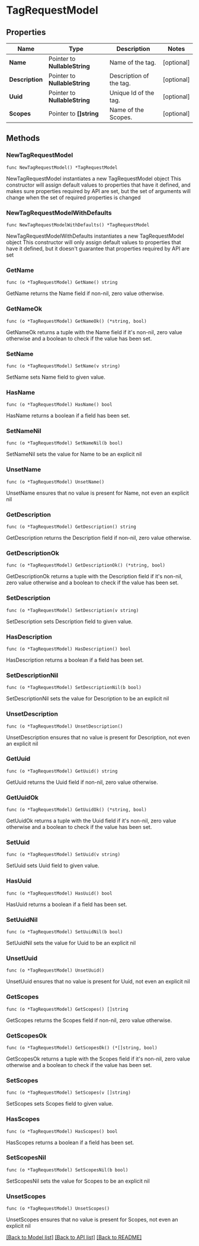 # TagRequestModel

## Properties

Name | Type | Description | Notes
------------ | ------------- | ------------- | -------------
**Name** | Pointer to **NullableString** | Name of the tag. | [optional] 
**Description** | Pointer to **NullableString** | Description of the tag. | [optional] 
**Uuid** | Pointer to **NullableString** | Unique Id of the tag. | [optional] 
**Scopes** | Pointer to **[]string** | Name of the Scopes. | [optional] 

## Methods

### NewTagRequestModel

`func NewTagRequestModel() *TagRequestModel`

NewTagRequestModel instantiates a new TagRequestModel object
This constructor will assign default values to properties that have it defined,
and makes sure properties required by API are set, but the set of arguments
will change when the set of required properties is changed

### NewTagRequestModelWithDefaults

`func NewTagRequestModelWithDefaults() *TagRequestModel`

NewTagRequestModelWithDefaults instantiates a new TagRequestModel object
This constructor will only assign default values to properties that have it defined,
but it doesn't guarantee that properties required by API are set

### GetName

`func (o *TagRequestModel) GetName() string`

GetName returns the Name field if non-nil, zero value otherwise.

### GetNameOk

`func (o *TagRequestModel) GetNameOk() (*string, bool)`

GetNameOk returns a tuple with the Name field if it's non-nil, zero value otherwise
and a boolean to check if the value has been set.

### SetName

`func (o *TagRequestModel) SetName(v string)`

SetName sets Name field to given value.

### HasName

`func (o *TagRequestModel) HasName() bool`

HasName returns a boolean if a field has been set.

### SetNameNil

`func (o *TagRequestModel) SetNameNil(b bool)`

 SetNameNil sets the value for Name to be an explicit nil

### UnsetName
`func (o *TagRequestModel) UnsetName()`

UnsetName ensures that no value is present for Name, not even an explicit nil
### GetDescription

`func (o *TagRequestModel) GetDescription() string`

GetDescription returns the Description field if non-nil, zero value otherwise.

### GetDescriptionOk

`func (o *TagRequestModel) GetDescriptionOk() (*string, bool)`

GetDescriptionOk returns a tuple with the Description field if it's non-nil, zero value otherwise
and a boolean to check if the value has been set.

### SetDescription

`func (o *TagRequestModel) SetDescription(v string)`

SetDescription sets Description field to given value.

### HasDescription

`func (o *TagRequestModel) HasDescription() bool`

HasDescription returns a boolean if a field has been set.

### SetDescriptionNil

`func (o *TagRequestModel) SetDescriptionNil(b bool)`

 SetDescriptionNil sets the value for Description to be an explicit nil

### UnsetDescription
`func (o *TagRequestModel) UnsetDescription()`

UnsetDescription ensures that no value is present for Description, not even an explicit nil
### GetUuid

`func (o *TagRequestModel) GetUuid() string`

GetUuid returns the Uuid field if non-nil, zero value otherwise.

### GetUuidOk

`func (o *TagRequestModel) GetUuidOk() (*string, bool)`

GetUuidOk returns a tuple with the Uuid field if it's non-nil, zero value otherwise
and a boolean to check if the value has been set.

### SetUuid

`func (o *TagRequestModel) SetUuid(v string)`

SetUuid sets Uuid field to given value.

### HasUuid

`func (o *TagRequestModel) HasUuid() bool`

HasUuid returns a boolean if a field has been set.

### SetUuidNil

`func (o *TagRequestModel) SetUuidNil(b bool)`

 SetUuidNil sets the value for Uuid to be an explicit nil

### UnsetUuid
`func (o *TagRequestModel) UnsetUuid()`

UnsetUuid ensures that no value is present for Uuid, not even an explicit nil
### GetScopes

`func (o *TagRequestModel) GetScopes() []string`

GetScopes returns the Scopes field if non-nil, zero value otherwise.

### GetScopesOk

`func (o *TagRequestModel) GetScopesOk() (*[]string, bool)`

GetScopesOk returns a tuple with the Scopes field if it's non-nil, zero value otherwise
and a boolean to check if the value has been set.

### SetScopes

`func (o *TagRequestModel) SetScopes(v []string)`

SetScopes sets Scopes field to given value.

### HasScopes

`func (o *TagRequestModel) HasScopes() bool`

HasScopes returns a boolean if a field has been set.

### SetScopesNil

`func (o *TagRequestModel) SetScopesNil(b bool)`

 SetScopesNil sets the value for Scopes to be an explicit nil

### UnsetScopes
`func (o *TagRequestModel) UnsetScopes()`

UnsetScopes ensures that no value is present for Scopes, not even an explicit nil

[[Back to Model list]](../README.md#documentation-for-models) [[Back to API list]](../README.md#documentation-for-api-endpoints) [[Back to README]](../README.md)


